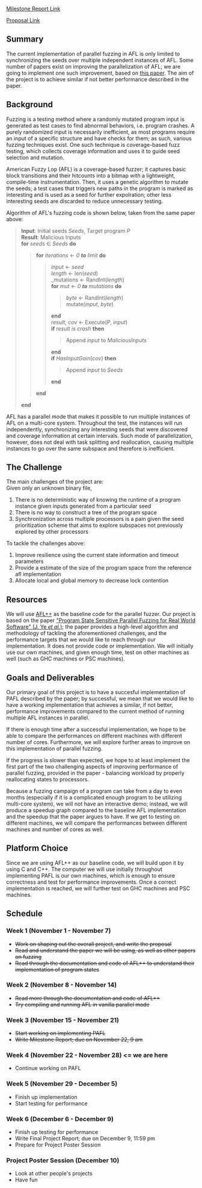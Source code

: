 
[Milestone Report Link](milestone___report.pdf)

[Proposal Link](PROPOSAL.md)

## Summary

The current implementation of parallel fuzzing in AFL is only limited to synchronizing the seeds over multiple independent instances of AFL. Some number of papers exist on improving the parallelization of AFL; we are going to implement one such improvement, based on [this paper](https://ieeexplore.ieee.org/stamp/stamp.jsp?tp=&arnumber=8668503). The aim of the project is to achieve similar if not better performance described in the paper.

## Background

Fuzzing is a testing method where a randomly mutated program input is generated as test cases to find abnormal behaviors, i.e. program crashes. A purely randomized input is necessarily inefficient, as most programs require an input of a specific structure and have checks for them; as such, various fuzzing techniques exist. One such technique is coverage-based fuzz testing, which collects coverage information and uses it to guide seed selection and mutation.

American Fuzzy Lop (AFL) is a coverage-based fuzzer; it captures basic block transitions and their hitcounts into a bitmap with a lightweight, compile-time instrumentation. Then, it uses a genetic algorithm to mutate the seeds; a test cases that triggers new paths in the program is marked as interesting and is used as a seed for further expolration; other less interesting seeds are discarded to reduce unnecessary testing.

Algorithm of AFL's fuzzing code is shown below, taken from the same paper above:

> __Input__: Initial seeds _Seeds_, Target program _P_  
> __Result__: Malicious Inputs  
> __for__ _seeds_ ∈ _Seeds_ __do__  
>> __for__ _iterations_ ← _0_ ___to___ _limit_ __do__  
>>> _input_ ← _seed_  
>>> _length_ ← len(_seed_)  
>>> _mutations ← RandInt(_length_)  
>>> __for__ _mut_ ← _0_ ___to___ _mutations_ __do__  
>>>> _byte_ ← RandInt(_length_)  
>>>> mutate(_input_, _byte_)  
>>>
>>> __end__  
>>> _result_, _cov_ ← Execute(_P_, _input_)  
>>> __if__ _result is crash_ __then__  
>>>> Append _input_ to _MaliciousInputs_
>>>
>>> __end__  
>>> __if__ _HasInputGain_(_cov_) __then__
>>>> Append _input_ to _Seeds_
>>>
>>> __end__  
>>
>> __end__  
>
> __end__

AFL has a parallel mode that makes it possible to run multiple instances of AFL on a multi-core system. Throughout the test, the instances will run independently, synchronizing any interesting seeds that were discovered and coverage information at certain intervals. Such mode of parallelization, however, does not deal with task splitting and reallocation, causing multiple instances to go over the same subspace and therefore is inefficient.

## The Challenge

The main challenges of the project are: \
Given only an unknown binary file,
1. There is no deterministic way of knowing the runtime of a program instance given inputs generated from a particular seed
2. There is no way to construct a tree of the program space
3. Synchronization across multiple processors is a pain given the seed prioritization scheme that aims to explore subspaces not previously explored by other processors

To tackle the challenges above: 
1. Improve resilience using the current state information and timeout parameters
2. Provide a estimate of the size of the program space from the reference afl implementation
3. Allocate local and global memory to decrease lock contention

## Resources

We will use [AFL++](https://github.com/AFLplusplus/AFLplusplus) as the baseline code for the parallel fuzzer. Our project is based on the paper ["Program State Sensitive Parallel Fuzzing for Real World Software"  (J. Ye _et al._)](https://ieeexplore.ieee.org/stamp/stamp.jsp?tp=&arnumber=8668503); the paper provides a high-level algorithm and methodology of tackling the aforementioned challenges, and the performance targets that we would like to reach through our implementation. It does not provide code or implementation. We will initially use our own machines, and given enough time, test on other machines as well (such as GHC machines or PSC machines).

## Goals and Deliverables

Our primary goal of this project is to have a succesful implementation of PAFL described by the paper; by successful, we mean that we would like to have a working implementation that achieves a similar, if not better, performance improvements compared to the current method of running multiple AFL instances in parallel.

If there is enough time after a successful implementation, we hope to be able to compare the performances on different machines with different number of cores. Furthermore, we will explore further areas to improve on this implementation of parallel fuzzing.

If the progress is slower than expected, we hope to at least implement the first part of the two challenging aspects of improving performance of parallel fuzzing, provided in the paper - balancing workload by properly reallocating states to processors.

Because a fuzzing campaign of a program can take from a day to even months (especially if it is a complicated enough program to be utilizing multi-core system), we will not have an interactive demo; instead, we will produce a speedup graph compared to the baseline AFL implementation and the speedup that the paper argues to have. If we get to testing on different machines, we will compare the performances between different machines and number of cores as well.

## Platform Choice

Since we are using AFL++ as our baseline code, we will build upon it by using C and C++. The computer we will use initially throughout implementing PAFL is our own machines, which is enough to ensure correctness and test for performance improvements. Once a correct implementation is reached, we will further test on GHC machines and PSC machines.

## Schedule

### Week 1 (November 1 - November 7)

- ~~Work on shaping out the overall project, and write the proposal~~
- ~~Read and understand the paper we will be using, as well as other papers on fuzzing~~
- ~~Read through the documentation and code of AFL++ to understand their implementation of program states~~

### Week 2 (November 8 - November 14)

- ~~Read more through the documentation and code of AFL++~~
- ~~Try compiling and running AFL in vanilla parallel mode~~

### Week 3 (November 15 - November 21)

- ~~Start working on implementing PAFL~~
- ~~Write Milestone Report; due on November 22, 9 am~~

### Week 4 (November 22 - November 28) <= we are here

- Continue working on PAFL

### Week 5 (November 29 - December 5)

- Finish up implementation
- Start testing for performance

### Week 6 (December 6 - December 9)

- Finish up testing for performance
- Write Final Project Report; due on December 9, 11:59 pm
- Prepare for Project Poster Session

### Project Poster Session (December 10)

- Look at other people's projects
- Have fun

